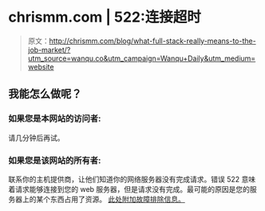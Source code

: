 # chrismm.com | 522:连接超时

> 原文：<http://chrismm.com/blog/what-full-stack-really-means-to-the-job-market/?utm_source=wanqu.co&utm_campaign=Wanqu+Daily&utm_medium=website>

## 我能怎么做呢？

### 如果您是本网站的访问者:

请几分钟后再试。

### 如果您是该网站的所有者:

联系你的主机提供商，让他们知道你的网络服务器没有完成请求。错误 522 意味着请求能够连接到您的 web 服务器，但是请求没有完成。最可能的原因是您的服务器上的某个东西占用了资源。 [此处附加故障排除信息。](https://support.cloudflare.com/hc/en-us/articles/200171906-Error-522)